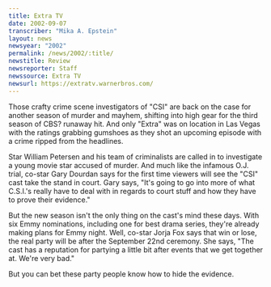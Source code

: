 ```yaml
---
title: Extra TV
date: 2002-09-07
transcriber: "Mika A. Epstein"
layout: news
newsyear: "2002"
permalink: /news/2002/:title/
newstitle: Review
newsreporter: Staff
newssource: Extra TV
newsurl: https://extratv.warnerbros.com/
---
```


Those crafty crime scene investigators of "CSI" are back on the case for another season of murder and mayhem, shifting into high gear for the third season of CBS? runaway hit. And only "Extra" was on location in Las Vegas with the ratings grabbing gumshoes as they shot an upcoming episode with a crime ripped from the headlines.

Star William Petersen and his team of criminalists are called in to investigate a young movie star accused of murder. And much like the infamous O.J. trial, co-star Gary Dourdan says for the first time viewers will see the "CSI" cast take the stand in court. Gary says, "It's going to go into more of what C.S.I.'s really have to deal with in regards to court stuff and how they have to prove their evidence."

But the new season isn't the only thing on the cast's mind these days. With six Emmy nominations, including one for best drama series, they're already making plans for Emmy night. Well, co-star Jorja Fox says that win or lose, the real party will be after the September 22nd ceremony. She says, "The cast has a reputation for partying a little bit after events that we get together at. We're very bad."

But you can bet these party people know how to hide the evidence.
